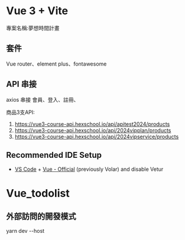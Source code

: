 # Vue 3 + Vite
專案名稱:夢想時間計畫

## 套件
Vue router、element plus、fontawesome
## API 串接
axios 串接 會員、登入、註冊、

商品3支API:

1. https://vue3-course-api.hexschool.io/api/apitest2024/products
2. https://vue3-course-api.hexschool.io/api/2024vipplan/products
3. https://vue3-course-api.hexschool.io/api/2024vipservice/products

## Recommended IDE Setup

- [VS Code](https://code.visualstudio.com/) + [Vue - Official](https://marketplace.visualstudio.com/items?itemName=Vue.volar) (previously Volar) and disable Vetur
# Vue_todolist


## 外部訪問的開發模式

yarn dev --host

